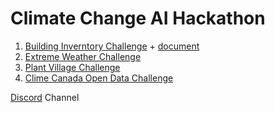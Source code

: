 <h1> Climate Change AI Hackathon </h1>


1. [Building Inverntory Challenge](https://docs.google.com/presentation/d/11f_yK0RNJxE0iEpaspoBw0lsVAHjUEvL9JWdIC-lN4g/edit#slide=id.g600556e8e0_0_0) + [document](https://docs.google.com/document/d/1jHyANIRV317z-oaFwttqaSd8YvYr6nT0RDZ-HM-8Otc/edit)
2. [Extreme Weather Challenge](https://extremeweatherdataset.github.io/)
3. [Plant Village Challenge](https://drive.google.com/drive/folders/1-B1dx_4JN2euKPjkenwmUMHwVwApgszD)
4. [Clime Canada Open Data Challenge](https://github.com/ai-launchlab/ccai-hackathon-2019/)



[Discord](https://discord.gg/HQgJ33V) Channel
